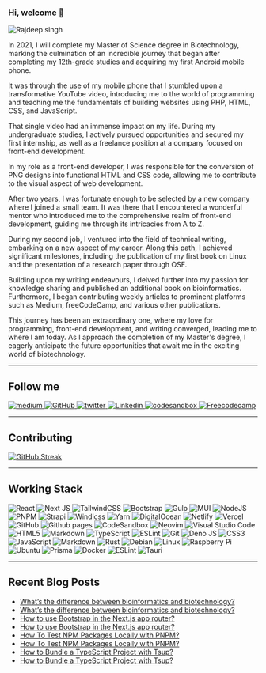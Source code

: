 ### Hi, welcome 👋
![Rajdeep singh](https://capsule-render.vercel.app/api?type=soft&color=auto&height=400&section=header&text=Build%20and%20Deploy&fontSize=90&animation=fadeIn&desc=@officialrajdeepsingh)

In 2021, I will complete my Master of Science degree in Biotechnology, marking the culmination of an incredible journey that began after completing my 12th-grade studies and acquiring my first Android mobile phone.

It was through the use of my mobile phone that I stumbled upon a transformative YouTube video, introducing me to the world of programming and teaching me the fundamentals of building websites using PHP, HTML, CSS, and JavaScript.

That single video had an immense impact on my life. During my undergraduate studies, I actively pursued opportunities and secured my first internship, as well as a freelance position at a company focused on front-end development.

In my role as a front-end developer, I was responsible for the conversion of PNG designs into functional HTML and CSS code, allowing me to contribute to the visual aspect of web development.

After two years, I was fortunate enough to be selected by a new company where I joined a small team. It was there that I encountered a wonderful mentor who introduced me to the comprehensive realm of front-end development, guiding me through its intricacies from A to Z.

During my second job, I ventured into the field of technical writing, embarking on a new aspect of my career. Along this path, I achieved significant milestones, including the publication of my first book on Linux and the presentation of a research paper through OSF.

Building upon my writing endeavours, I delved further into my passion for knowledge sharing and published an additional book on bioinformatics. Furthermore, I began contributing weekly articles to prominent platforms such as Medium, freeCodeCamp, and various other publications.

This journey has been an extraordinary one, where my love for programming, front-end development, and writing converged, leading me to where I am today. As I approach the completion of my Master's degree, I eagerly anticipate the future opportunities that await me in the exciting world of biotechnology.

---

## Follow me

<div id="badges">

  <a target="_blank" href="https://medium.com/@officialrajdeepsingh">
    <img title="Medium" alt="medium" src="https://img.shields.io/badge/Medium-12100E?style=for-the-badge&logo=medium&logoColor=white" alt="LinkedIn Badge"/>
  </a> 
  <a target="_blank" href="https://github.com/officialrajdeepsingh">
    <img title="GitHub" alt="GitHub"  src="https://img.shields.io/badge/github-%23121011.svg?style=for-the-badge&logo=github&logoColor=white"/>
  </a>
  <a target="_blank" href="https://twitter.com/Official_R_deep">
    <img title="Twitter" alt="twitter"  src="https://img.shields.io/badge/Twitter-%231DA1F2.svg?style=for-the-badge&logo=Twitter&logoColor=white"/>
  </a>
  <a target="_blank" href="https://www.linkedin.com/in/officalrajdeepsingh/">
    <img title="Linkedin" alt="Linkedin"  src="https://img.shields.io/badge/linkedin-%230077B5.svg?style=for-the-badge&logo=linkedin&logoColor=white"/>
  </a>
  <a target="_blank" href="https://codesandbox.io/u/officialrajdeepsingh">
    <img title="codesandbox" alt="codesandbox"  src="https://img.shields.io/badge/Codesandbox-040404?style=for-the-badge&logo=codesandbox&logoColor=DBDBDB"/>
  </a>
   <a target="_blank" href="https://codesandbox.io/u/officialrajdeepsingh">
    <img title="Freecodecamp" alt="Freecodecamp"  src="https://img.shields.io/badge/Freecodecamp-%23123.svg?&style=for-the-badge&logo=freecodecamp&logoColor=green"/>
  </a>

</div>

---

## Contributing
[![GitHub Streak](http://github-readme-streak-stats.herokuapp.com?user=officialrajdeepsingh&theme=dark&background=000000)](https://git.io/streak-stats)

---

## Working Stack
![React](https://img.shields.io/badge/react-%2320232a.svg?style=for-the-badge&logo=react&logoColor=%2361DAFB) 
![Next JS](https://img.shields.io/badge/Next-black?style=for-the-badge&logo=next.js&logoColor=white) 
![TailwindCSS](https://img.shields.io/badge/tailwindcss-%2338B2AC.svg?style=for-the-badge&logo=tailwind-css&logoColor=white) 
![Bootstrap](https://img.shields.io/badge/bootstrap-%23563D7C.svg?style=for-the-badge&logo=bootstrap&logoColor=white)
![Gulp](https://img.shields.io/badge/GULP-%23CF4647.svg?style=for-the-badge&logo=gulp&logoColor=white)
![MUI](https://img.shields.io/badge/MUI-%230081CB.svg?style=for-the-badge&logo=mui&logoColor=white)
![NodeJS](https://img.shields.io/badge/node.js-6DA55F?style=for-the-badge&logo=node.js&logoColor=white)
![PNPM](https://img.shields.io/badge/pnpm-%234a4a4a.svg?style=for-the-badge&logo=pnpm&logoColor=f69220)
![Strapi](https://img.shields.io/badge/strapi-%232E7EEA.svg?style=for-the-badge&logo=strapi&logoColor=white)
![Windicss](https://img.shields.io/badge/windicss-48B0F1.svg?style=for-the-badge&logo=windi-css&logoColor=white)
![Yarn](https://img.shields.io/badge/yarn-%232C8EBB.svg?style=for-the-badge&logo=yarn&logoColor=white)
![DigitalOcean](https://img.shields.io/badge/DigitalOcean-%230167ff.svg?style=for-the-badge&logo=digitalOcean&logoColor=white)
![Netlify](https://img.shields.io/badge/netlify-%23000000.svg?style=for-the-badge&logo=netlify&logoColor=#00C7B7)
![Vercel](https://img.shields.io/badge/vercel-%23000000.svg?style=for-the-badge&logo=vercel&logoColor=white)
![GitHub](https://img.shields.io/badge/github-%23121011.svg?style=for-the-badge&logo=github&logoColor=white)
![Github pages](https://img.shields.io/badge/github%20pages-121013?style=for-the-badge&logo=github&logoColor=white)
![CodeSandbox](https://img.shields.io/badge/Codesandbox-040404?style=for-the-badge&logo=codesandbox&logoColor=DBDBDB)
![Neovim](https://img.shields.io/badge/NeoVim-%2357A143.svg?&style=for-the-badge&logo=neovim&logoColor=white)
![Visual Studio Code](https://img.shields.io/badge/Visual%20Studio%20Code-0078d7.svg?style=for-the-badge&logo=visual-studio-code&logoColor=white)
![HTML5](https://img.shields.io/badge/html5-%23E34F26.svg?style=for-the-badge&logo=html5&logoColor=white)
![Markdown](https://img.shields.io/badge/markdown-%23000000.svg?style=for-the-badge&logo=markdown&logoColor=white)
![TypeScript](https://img.shields.io/badge/typescript-%23007ACC.svg?style=for-the-badge&logo=typescript&logoColor=white)
![ESLint](https://img.shields.io/badge/ESLint-4B3263?style=for-the-badge&logo=eslint&logoColor=white)
![Git](https://img.shields.io/badge/git-%23F05033.svg?style=for-the-badge&logo=git&logoColor=white)
![Deno JS](https://img.shields.io/badge/deno%20js-000000?style=for-the-badge&logo=deno&logoColor=white)
![CSS3](https://img.shields.io/badge/css3-%231572B6.svg?style=for-the-badge&logo=css3&logoColor=white)
![JavaScript](https://img.shields.io/badge/javascript-%23323330.svg?style=for-the-badge&logo=javascript&logoColor=%23F7DF1E)
![Markdown](https://img.shields.io/badge/markdown-%23000000.svg?style=for-the-badge&logo=markdown&logoColor=white)
![Rust](https://img.shields.io/badge/rust-%23000000.svg?style=for-the-badge&logo=rust&logoColor=white)
![Debian](https://img.shields.io/badge/Debian-D70A53?style=for-the-badge&logo=debian&logoColor=white)
![Linux](https://img.shields.io/badge/Linux-FCC624?style=for-the-badge&logo=linux&logoColor=black)
![Raspberry Pi](https://img.shields.io/badge/-RaspberryPi-C51A4A?style=for-the-badge&logo=Raspberry-Pi)
![Ubuntu](https://img.shields.io/badge/Ubuntu-E95420?style=for-the-badge&logo=ubuntu&logoColor=white)
![Prisma](https://img.shields.io/badge/Prisma-3982CE?style=for-the-badge&logo=Prisma&logoColor=white)
![Docker](https://img.shields.io/badge/docker-%230db7ed.svg?style=for-the-badge&logo=docker&logoColor=white)
![ESLint](https://img.shields.io/badge/ESLint-4B3263?style=for-the-badge&logo=eslint&logoColor=white)
![Tauri](https://img.shields.io/badge/tauri-%2324C8DB.svg?style=for-the-badge&logo=tauri&logoColor=%23FFFFFF)

---


## Recent Blog Posts

<!-- BLOG-POST-LIST:START -->
- [What’s the difference between bioinformatics and biotechnology?](https://officialrajdeepsingh.medium.com/whats-the-difference-between-bioinformatics-and-biotechnology-ace2584e6276?source=rss-87a39efc43fa------2)
- [What’s the difference between bioinformatics and biotechnology?](https://officialrajdeepsingh.medium.com/whats-the-difference-between-bioinformatics-and-biotechnology-ace2584e6276?source=rss-87a39efc43fa------2)
- [How to use Bootstrap in the Next.js app router?](https://medium.com/frontendweb/how-to-use-bootstrap-in-the-next-js-app-router-88720633775e?source=rss-87a39efc43fa------2)
- [How to use Bootstrap in the Next.js app router?](https://medium.com/frontendweb/how-to-use-bootstrap-in-the-next-js-app-router-88720633775e?source=rss-87a39efc43fa------2)
- [How To Test NPM Packages Locally with PNPM?](https://medium.com/frontendweb/how-to-test-npm-packages-locally-with-pnpm-bd37cd950497?source=rss-87a39efc43fa------2)
- [How To Test NPM Packages Locally with PNPM?](https://medium.com/frontendweb/how-to-test-npm-packages-locally-with-pnpm-bd37cd950497?source=rss-87a39efc43fa------2)
- [How to Bundle a TypeScript Project with Tsup?](https://javascript.plainenglish.io/how-to-bundle-a-typescript-project-with-tsup-65d1e4b54774?source=rss-87a39efc43fa------2)
- [How to Bundle a TypeScript Project with Tsup?](https://javascript.plainenglish.io/how-to-bundle-a-typescript-project-with-tsup-65d1e4b54774?source=rss-87a39efc43fa------2)
<!-- BLOG-POST-LIST:END -->

